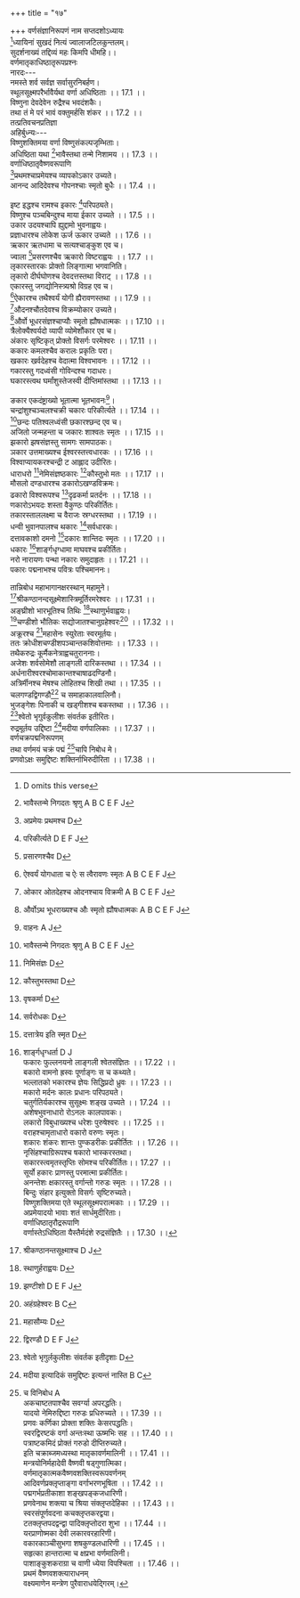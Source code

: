 +++
title = "१७"

+++
वर्णसंज्ञानिरूपणं नाम सप्तदशोऽध्यायः  
[^1]ध्यायिनां सुखदं नित्यं ज्वालाजटिलकुन्तलम्।  
सुदर्शनाख्यं तद्दिव्यं महः किमपि धीमहि।।  
वर्णमातृकाधिष्ठातृरूपप्रश्नः  
नारदः---  
नमस्ते शर्व सर्वज्ञ सर्वासुरनिबर्हण।  
स्थूलसूक्ष्मपरैर्भावैर्यथा वर्णा अधिष्ठिताः ।। 17.1 ।।  
विष्णुना देवदेवेन रुद्रैश्च भवदंशकैः।  
तथा तं मे परं भावं वक्तुमर्हसि शंकर ।। 17.2 ।।  
तत्प्रतिवचनप्रतिज्ञा  
अहिर्बुध्न्यः---  
विष्णुशक्तिमया वर्णा विष्णुसंकल्पजृम्भिताः।  
अधिष्ठिता यथा [^2]भावैस्तथा तन्मे निशामय ।। 17.3 ।।  
वर्णाधिष्ठातृवैष्णवरूपाणि  
[^3]प्रथमश्चाप्रमेयश्च व्यापकोऽकार उच्यते।  
आनन्द आदिदेवश्च गोपनश्चाः स्मृतो बुधैः ।। 17.4 ।।  

[^1]: D omits this verse  

[^2]: भावैस्तन्मे निगदतः श्रृणु A B C E F J  

[^3]: अप्रमेयः प्रथमश्च D  
  
  
इष्ट इद्धश्च रामश्च इकारः [^4]परिपठ्यते।  
विष्णुश्च पञ्चबिन्दुश्च माया ईकार उच्यते ।। 17.5 ।।  
उकार उदयश्चापि ह्युद्दामो भुवनाह्वयः।  
प्रज्ञाधारश्च लोकेश ऊर्ज ऊकार उच्यते ।। 17.6 ।।  
ऋकार ऋतधामा च सत्यश्चाङ्कुश एव च।  
ज्वाला [^5]प्रसरणश्चैव ऋकारो विष्टराह्वयः ।। 17.7 ।।  
लृकारस्तारकः प्रोक्तो लिङ्गात्मा भगवानिति।  
लृकारो दीर्घघोणश्च देवदत्तस्तथा विराट् ।। 17.8 ।।  
एकारस्तु जगद्योनिस्त्र्यश्रो विग्रह एव च।  
[^6]ऐकारश्च तथैश्वर्यं योगी ह्यैरावणस्तथा ।। 17.9 ।।  
[^7]औदनश्चौतदेवश्च विक्रम्योकार उच्यते।  
[^8]और्वो भूधरसंज्ञश्चाप्यौः स्मृतो ह्यौषधात्मकः ।। 17.10 ।।  
त्रैलोक्यैश्वर्यदो व्यापी व्योमेशौंकार एव च।  
अंकारः सृष्टिकृत् प्रोक्तो विसर्गः परमेश्वरः ।। 17.11 ।।  
ककारः कमलश्चैव करालः प्रकृतिः परा।  
खकारः खर्वदेहश्च वेदात्मा विश्वभावनः ।। 17.12 ।।  
गकारस्तु गदध्वंसी गोविन्दश्च गदाधरः।  
घकारस्त्वथ घर्मांशुस्तेजस्वी दीप्तिमांस्तथा ।। 17.13 ।।  

[^4]: परिकीर्त्यते D E F J  

[^5]: प्रसारणश्चैव D  

[^6]: ऐश्वर्यं योगधाता च ऐः स त्वैरावणः स्मृतः A B C E F J  

[^7]: ओकार ओतदेहश्च ओदनश्चाय विक्रमी A B C E F J  

[^8]: और्वोऽथ भूधराख्यश्च औः स्मृतो ह्यौषधात्मकः A B C E F J  
  
ङकार एकदंष्ट्राख्यो भूतात्मा भूतभावनः[^9]।  
चन्द्रांशुश्चञ्चलश्चक्री चकारः परिकीर्त्यते ।। 17.14 ।।  
[^2]छन्दः पतिश्वलध्वंसी छकारश्छन्द एव च।  
अजितो जन्महन्ता च जकारः शाश्वतः स्मृतः ।। 17.15 ।।  
झकारो झषसंज्ञस्तु सामगः सामपाठकः।  
ञकार उत्तमाख्यश्च ईश्वरस्तत्त्वधारकः ।। 17.16 ।।  
विश्वाप्यायकरश्चन्द्री ट आह्लाद उदीरितः।  
धाराधरो [^11]नेमिसंज्ञष्ठकारः [^12]कौस्तुभो मतः ।। 17.17 ।।  
मौसलो दण्डधारश्च डकारोऽखण्डविक्रमः।  
ढकारो विश्वरूपश्च [^13]दृढकर्मा प्रतर्दनः ।। 17.18 ।।  
णकारोऽभयदः शस्ता वैकुण्ठः परिकीर्तितः।  
तकारस्ताललक्ष्मा च वैराजः स्रग्धरस्तथा ।। 17.19 ।।  
धन्वी भुवानपालश्च थकारः [^14]सर्वधारकः।  
दत्तावकाशो दमनो [^15]दकारः शान्तिदः स्मृतः ।। 17.20 ।।  
धकारः [^16]शार्ङ्गधृग्धामा माघवश्च प्रकीर्तितः।  
नरो नारायणः पन्था नकारः समुदाहृतः ।। 17.21 ।।  
पकारः पद्मनाभश्च पवित्रः पश्चिमाननः।  

[^9]: वाहनः A J  

[^10]: छन्दः प्रतिच्छल A B C  

[^11]: निमिसंज्ञः D  

[^12]: कौस्तुभस्तथा D  

[^13]: वृषकर्मा D  

[^14]: सर्वरोधकः D  

[^15]: दत्तात्रेय इति स्मृत D  

[^16]: शार्ङ्गधृग्धर्ता D J  
फकारः फुल्लनयनो लाङ्गली श्वेतसंज्ञितः[^17] ।। 17.22 ।।  
बकारो वामनो ह्रस्वः पूर्णाङ्गः स च कथ्यते।  
भल्लातको भकारश्च ज्ञेयः सिद्धिप्रदो ध्रुवः ।। 17.23 ।।  
मकारो मर्दनः कालः प्रधानः परिपठ्यते।  
चतुर्गतिर्यकारश्च सुसूक्ष्मः शङ्ख उच्यते ।। 17.24 ।।  
अशेषभुवनाधारो रोऽनलः कालपावकः।  
लकारो विबुधाख्यश्च [^18]धरेशः पुरुषेश्वरः ।। 17.25 ।।  
वराहश्चामृताधारो वकारो वरुणः स्मृतः।  
शकारः शंकरः शान्तः पुण्कडरीकः प्रकीर्तितः ।। 17.26 ।।  
[^19]नृसिंहश्चाग्रिरूपश्च षकारो भास्करस्तथा।  
सकारस्त्वमृतस्तृप्तिः सोमश्च परिकीर्तितः।। 17.27 ।।  
सूर्यो हकारः प्राणस्तु परमात्मा प्रकीर्तितः।  
अनन्तेशः क्षकारस्तु वर्गान्तो गरुडः स्मृतः ।। 17.28 ।।  
[^21]बिन्दुः संहार इत्युक्तो विसर्गः सृष्टिरुच्यते।  
विष्णुशक्तिमया एते स्थूलसूक्ष्मपरात्मकाः ।। 17.29 ।।  
अप्रमेयादयो भावाः शतं सार्धमुदीरिताः।  
वर्णाधिष्ठातृरौद्ररूपाणि  
वर्णास्तेऽधिष्ठिता यैस्तैर्मदंशे रुद्रसंज्ञितैः ।। 17.30 ।।  

[^17]: संज्ञकः D  

[^18]: परेशः D  

[^19]: D omits this verse  

[^20]: हः प्राणः परमात्मा च दिव्यः सूर्य इतीरितः A B C; हकारः परमात्मा च दिव्यः सूर्य उदीरितः E F J  

[^21]: D omits this line  
  
  
तान्निबोध महाभागानक्षरस्थान् महामुने।  
[^22]श्रीकण्ठानन्दसूक्ष्मेशास्त्रिमूर्तिरमरेश्वरः ।। 17.31 ।।  
अङ्घ्रीशो भारभूतिश्च तिथिः [^23]स्थाणुर्भवाह्वयः।  
[^24]चण्डीशो भौतिकः सद्योजातश्चानुग्रहेश्वरः[^25] ।। 17.32 ।।  
अक्रूरश्च [^26]महासेनः स्युरेताः स्वरमूर्तयः।  
ततः क्रोधीशचण्डीशपञ्चान्तकशिवोत्तमाः ।। 17.33 ।।  
तथैकरुद्रः कूर्मैकनेत्राह्वचतुराननाः।  
अजेशः शर्वसोमेशौ लाङ्गली दारिकस्तथा ।। 17.34 ।।  
अर्धनारीश्वरश्चोमाकान्तश्चाषाढदण्डिनौ।  
अत्रिर्मीनश्च मेषश्च लोहितश्च शिखी तथा ।। 17.35 ।।  
चलगण्डद्विगण्डौ[^27] च समाहाकालवालिनौ।  
भुजङ्गेशः पिनाकी च खड्गीशश्च बकस्तथा ।। 17.36 ।।  
[^28]श्वेतो भृगुर्वकुलीशः संवर्तक इतीरितः।  
रुद्रमूर्तय उद्दिष्टा [^29]मदीया वर्णपालिकाः ।। 17.37 ।।  
वर्णचक्रपद्मनिरूपणम्  
तथा वर्णमयं चक्रं पद्मं [^30]चापि निबोध मे।  
प्रणवोऽक्षः समुद्दिष्टः शक्तिर्नाभिरुदीरिता ।। 17.38 ।।  

[^22]: श्रीकण्ठानन्तसूक्ष्माश्च D J  

[^23]: स्थाणुर्हराह्वयः D  

[^24]: झण्टीशो D E F J  

[^25]: अहंग्रहेश्वरः B C  

[^26]: महासौम्यः D  

[^27]: द्विरण्डौ D E F J  

[^28]: श्वेतो भृगुर्लकुलीशः संवर्तक इतीदृशाः D  

[^29]: मदीया इत्यादिकं समुद्दिष्टः इत्यन्तं नास्ति B C  

[^30]: च विनिबोध A  
अकचाष्टतपाश्चैव सवर्ग्या अपरद्धतिः।  
यादयो नेमिरुद्दिष्टा गरुडः प्रधिरुच्यते ।। 17.39 ।।  
प्रणवः कर्णिका प्रोक्ता शक्तिः केसरपद्धतिः।  
स्वरद्विरष्टकं [^31]वर्गा अन्तःस्था ऊष्मभिः सह ।। 17.40 ।।  
पत्राष्टकमिदं प्रोक्तं गरुडो दीप्तिरुच्यते।  
इति चक्राब्जमध्यस्था मातृकावर्णमालिनी ।। 17.41 ।।  
मन्त्रयोनिर्महादेवी[^32] वैष्णवी षड्गुणात्मिका।  
वर्णमातृकात्मकवैष्णवशक्तिस्वरूपवर्णनम्  
आदिवर्णप्रक्लृप्ताङ्गा [^33]वर्गाभरणभूषिता ।। 17.42 ।।  
पद्मगर्भप्रतीकाशा शङ्खपङ्कजधारिणी।  
प्रणवेनाथ शक्त्या च श्रिया संक्लृप्तदेहिका[^34] ।। 17.43 ।।  
स्वरसंपूर्णवदना कचक्लृप्तकरद्वया।  
टतक्लृप्तपदद्वन्द्वा पादिक्लृप्तोदरा शुभा ।। 17.44 ।।  
यरप्राणोष्मका देवी लकारवरहारिणी।  
[^35]वकारकाञ्चीसुभगा शषकुण्डलधारिणी ।। 17.45 ।।  
सहृत्का हान्तरात्मा च क्षप्रभा वर्णमालिनी।  
पाशाङ्कुशकराग्रा च वाणी ध्येया विपश्चिता ।। 17.46 ।।  
प्रथमं वैष्णवशक्त्याराधनम्  
वक्ष्यमाणेन मन्त्रेण पुरैवाराधयेद्गिरम्।  

[^31]: वर्णा D  

[^32]: महाशक्तिः A D  

[^33]: वर्णाभरण All MSS  

[^34]: देहया B C  

[^35]: वकारकटिसूत्रा तु शषौ वै कुण्डलं भवेतन् B C J  
ततो मन्त्रोद्धारः  
[^36]लब्धानुज्ञस्ततो देव्या गुरुपङ्क्तिं समर्च्य च ।। 17.47 ।।  
गणेशमभिपूज्याथ मन्त्रानिष्टान् समुद्धरेत्।  
वैष्णवरूपैरेव वैष्णवमन्त्रोद्धरणम्  
अप्रमेयादिभिर्भावैर्वैष्णवानुद्धरेत् सुधीः ।। 17.48 ।।  
रौद्रमन्त्राणां रौद्ररूपैरुद्धरणम्; शक्तिमन्त्राणां शक्तिरूपैः  
रौद्रान् रुद्रैस्ततः शाक्तान् [^37]भारत्यंशैः समुद्धरेत्।  
यद्यपि व्यापका मन्त्रा नित्यं सिद्धा महामुने ।। 17.49 ।।  
स्युः शक्तिशालिनो मन्त्रा एवं सृष्टिविचिन्तनात्।  
उक्तक्रमोल्लङ्घने प्रत्यवायः  
उज्झित्वोक्तक्रमं यो हि मन्दात्मा मन्त्रमुद्धरेत् ।। 17.50 ।।  
भवन्ति शापदा मन्त्रास्तस्य शास्त्रातिवर्तिनः।  
अनुल्लङ्घनेऽभ्युदयः  
अनुज्झित्वा क्रमं सर्वं यः सुधीर्मन्त्रमुद्धरेत्।  
तस्याध्ययनमात्रेण मन्त्रः सिद्धिं प्रयच्छति ।। 17.51 ।।  
इति श्रीपाञ्चरात्रे तन्त्ररहस्ये अहिर्बुध्न्यसंहितायां वर्णसंज्ञानिरूपणं नाम सप्तदशोऽध्यायः  
आदितः श्लोकाः 1055  

[^36]:  लब्ध्वानुज्ञां ततो D.  

[^37]:  भारत्यङ्गैः D E F